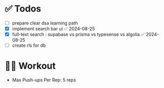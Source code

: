# ✅ Todos
- [ ] prepare clear dsa learning path
- [x] implement search bar ui ✅ 2024-08-25
- [x] full-text search : supabase vs prisma vs typesense vs algolia ✅ 2024-08-25
- [ ] create rls for db

# 💪🏻 Workout
- Max Push-ups Per Rep: 5 reps
